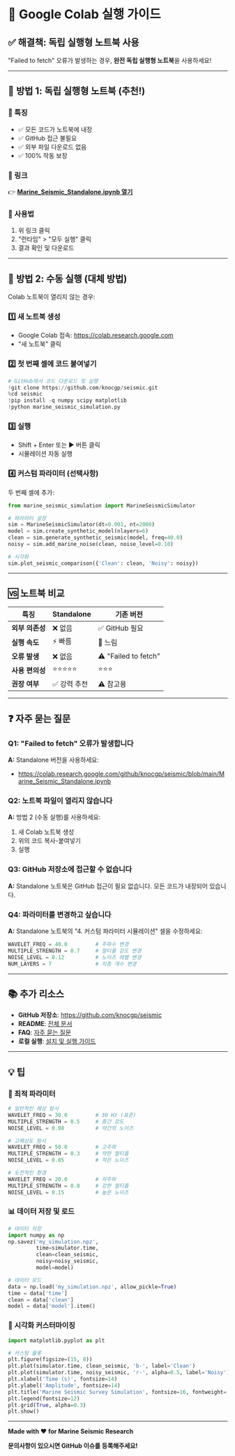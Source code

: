 # 🌊 Google Colab 실행 가이드

## ✅ 해결책: 독립 실행형 노트북 사용

"Failed to fetch" 오류가 발생하는 경우, **완전 독립 실행형 노트북**을 사용하세요!

---

## 🚀 방법 1: 독립 실행형 노트북 (추천!)

### 📌 특징
- ✅ 모든 코드가 노트북에 내장
- ✅ GitHub 접근 불필요
- ✅ 외부 파일 다운로드 없음
- ✅ 100% 작동 보장

### 🔗 링크
👉 **[Marine_Seismic_Standalone.ipynb 열기](https://colab.research.google.com/github/knocgp/seismic/blob/main/Marine_Seismic_Standalone.ipynb)**

### 📝 사용법
1. 위 링크 클릭
2. "런타임" > "모두 실행" 클릭
3. 결과 확인 및 다운로드

---

## 🔧 방법 2: 수동 실행 (대체 방법)

Colab 노트북이 열리지 않는 경우:

### 1️⃣ 새 노트북 생성
- Google Colab 접속: https://colab.research.google.com
- "새 노트북" 클릭

### 2️⃣ 첫 번째 셀에 코드 붙여넣기
```python
# GitHub에서 코드 다운로드 및 실행
!git clone https://github.com/knocgp/seismic.git
%cd seismic
!pip install -q numpy scipy matplotlib
!python marine_seismic_simulation.py
```

### 3️⃣ 실행
- Shift + Enter 또는 ▶ 버튼 클릭
- 시뮬레이션 자동 실행

### 4️⃣ 커스텀 파라미터 (선택사항)
두 번째 셀에 추가:
```python
from marine_seismic_simulation import MarineSeismicSimulator

# 파라미터 설정
sim = MarineSeismicSimulator(dt=0.001, nt=2000)
model = sim.create_synthetic_model(nlayers=6)
clean = sim.generate_synthetic_seismic(model, freq=40.0)
noisy = sim.add_marine_noise(clean, noise_level=0.10)

# 시각화
sim.plot_seismic_comparison({'Clean': clean, 'Noisy': noisy})
```

---

## 🆚 노트북 비교

| 특징 | Standalone | 기존 버전 |
|------|------------|-----------|
| **외부 의존성** | ❌ 없음 | ✅ GitHub 필요 |
| **실행 속도** | ⚡ 빠름 | 🐢 느림 |
| **오류 발생** | ❌ 없음 | ⚠️ "Failed to fetch" |
| **사용 편의성** | ⭐⭐⭐⭐⭐ | ⭐⭐⭐ |
| **권장 여부** | ✅ 강력 추천 | ⚠️ 참고용 |

---

## ❓ 자주 묻는 질문

### Q1: "Failed to fetch" 오류가 발생합니다
**A:** Standalone 버전을 사용하세요:
- https://colab.research.google.com/github/knocgp/seismic/blob/main/Marine_Seismic_Standalone.ipynb

### Q2: 노트북 파일이 열리지 않습니다
**A:** 방법 2 (수동 실행)를 사용하세요:
1. 새 Colab 노트북 생성
2. 위의 코드 복사-붙여넣기
3. 실행

### Q3: GitHub 저장소에 접근할 수 없습니다
**A:** Standalone 노트북은 GitHub 접근이 필요 없습니다. 모든 코드가 내장되어 있습니다.

### Q4: 파라미터를 변경하고 싶습니다
**A:** Standalone 노트북의 "4. 커스텀 파라미터 시뮬레이션" 셀을 수정하세요:
```python
WAVELET_FREQ = 40.0         # 주파수 변경
MULTIPLE_STRENGTH = 0.7     # 멀티플 강도 변경
NOISE_LEVEL = 0.12          # 노이즈 레벨 변경
NUM_LAYERS = 7              # 지층 개수 변경
```

---

## 📚 추가 리소스

- **GitHub 저장소**: https://github.com/knocgp/seismic
- **README**: [전체 문서](https://github.com/knocgp/seismic/blob/main/README.md)
- **FAQ**: [자주 묻는 질문](https://github.com/knocgp/seismic/blob/main/FAQ.md)
- **로컬 실행**: [설치 및 실행 가이드](https://github.com/knocgp/seismic#설치-및-실행)

---

## 💡 팁

### 🎯 최적 파라미터
```python
# 일반적인 해상 탐사
WAVELET_FREQ = 30.0         # 30 Hz (표준)
MULTIPLE_STRENGTH = 0.5     # 중간 강도
NOISE_LEVEL = 0.08          # 약간의 노이즈

# 고해상도 탐사
WAVELET_FREQ = 50.0         # 고주파
MULTIPLE_STRENGTH = 0.3     # 약한 멀티플
NOISE_LEVEL = 0.05          # 적은 노이즈

# 도전적인 환경
WAVELET_FREQ = 20.0         # 저주파
MULTIPLE_STRENGTH = 0.8     # 강한 멀티플
NOISE_LEVEL = 0.15          # 높은 노이즈
```

### 📊 데이터 저장 및 로드
```python
# 데이터 저장
import numpy as np
np.savez('my_simulation.npz',
         time=simulator.time,
         clean=clean_seismic,
         noisy=noisy_seismic,
         model=model)

# 데이터 로드
data = np.load('my_simulation.npz', allow_pickle=True)
time = data['time']
clean = data['clean']
model = data['model'].item()
```

### 🎨 시각화 커스터마이징
```python
import matplotlib.pyplot as plt

# 커스텀 플롯
plt.figure(figsize=(15, 8))
plt.plot(simulator.time, clean_seismic, 'b-', label='Clean')
plt.plot(simulator.time, noisy_seismic, 'r-', alpha=0.5, label='Noisy')
plt.xlabel('Time (s)', fontsize=14)
plt.ylabel('Amplitude', fontsize=14)
plt.title('Marine Seismic Survey Simulation', fontsize=16, fontweight='bold')
plt.legend(fontsize=12)
plt.grid(True, alpha=0.3)
plt.show()
```

---

**Made with ❤️ for Marine Seismic Research**

**문의사항이 있으시면 GitHub 이슈를 등록해주세요!**
